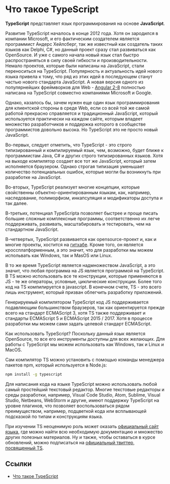 # Что такое TypeScript

**TypeScript** представляет язык программирования на основе **JavaScript**.

Развитие TypeScript началось в конце 2012 года. Хотя он зародился в компании Microsoft, и его фактическим создателем является программист Андерс Хейлсберг, так же известный как создатель таких языков как Delphi, C#, но данный проект сразу стал развиваться как OpenSource. И уже с самого начала новый язык стал быстро распространяться в силу своей гибкости и производительности. Немало проектов, которые были написаны на JavaScript, стали переноситься на TypeScript. Популярность и актуальность идей нового языка привела к тому, что ряд из этих идей в последующем станут частью нового стандарта JavaScript. А новая версия одного из популярнейших фреймворков для Web - [Angular 2-8](../angular-guide/index.md) полностью написана на TypeScript совместно компаниями Microsoft и Google.

Однако, казалось бы, зачем нужен еще один язык программирования для клиентской стороны в среде Web, если со всей той же самой работой прекрасно справляется и традиционный JavaScript, который используется практически на каждом сайте, которым владеет множество разработчиков и поддержка которого в сообществе программистов довольно высока. Но TypeScript это не просто новый JavaScript.

Во-первых, следует отметить, что TypeScript - это строго типизированный и компилируемый язык, чем, возможно, будет ближе к программистам Java, C# и других строго типизированных языков. Хотя на выходе компилятор создает все тот же JavaScript, который затем исполняется браузером. Однако строгая типизация уменьшает количество потенциальных ошибок, которые могли бы возникнуть при разработке на JavaScript.

Во-вторых, TypeScript реализует многие концепции, которые свойственны объектно-ориентированным языкам, как, например, наследование, полиморфизм, инкапсуляция и модификаторы доступа и так далее.

В-третьих, потенциал TypeScriptа позволяет быстрее и проще писать большие сложные комплексные программы, соответственно их легче поддерживать, развивать, масштабировать и тестировать, чем на стандартном JavaScript.

В-четвертых, TypeScript развивается как opensource-проект и, как и многие проекты, хостится на [гитхабе](https://github.com/Microsoft/TypeScript). Кроме того, он является кроссплатформенным, а это значит, что для разработки мы можем испольвать как Windows, так и MasOS или Linux.

В то же время TypeScript является надмножеством JavaScript, а это значит, что любая программа на JS является программой на TypeScript. В TS можно использовать все те конструкции, которые применяются в JS - те же операторы, условные, циклические конструкции. Более того код на TS компилируется в javascript. В конечном счете, TS - это всего лишь инструмент, который призван облегчить разработку приложений.

Генерируемый компилятором TypeScript код JS поддерживается подавляющим большинством браузеров, так как ориентируется прежде всего на стандарт ECMAScript 3, хотя TS также поддерживает и стандарты ECMAScript 5 и ECMAScript 2015 / 2017. Хотя в процессе разработки мы можем сами задать целевой стандарт ECMAScript.

Как использовать TypeScript? Поскольку данный язык является OpenSource, то все его инструменты доступны для всех желающих. Для работы с TypeScript мы можем использовать как Windows, так и Linux и MacOS.

Сам компилятор TS можно установить с помощью команды менеджера пакетов npm, который используется в Node.js:

```bash
npm install -g typescript
```

Для написания кода на языке TypeScript можно использовать любой самый простейший текстовый редактор. Многие текстовые редакторы и среды разработки, например, Visual Code Studio, Atom, Sublime, Visual Studio, Netbeans, WebStorm и другие, имеют поддержку TypeScript на уровне плагинов, что позволяет воспользоваться рядом преимуществом, например, подцветкой кода или всплывающей подсказкой по типам и конструкциям языка.

При изучении TS неоценимую роль может оказать [официальный сайт языка](http://www.typescriptlang.org/), где можно найти всю необходимую документацию и множество других полезных материалов. Ну и также, чтобы оставаться в курсе обновлений, можно подписаться на [официальный твиттер, посвященный TS](https://twitter.com/typescriptlang).

## Ссылки

- [Что такое TypeScript](https://metanit.com/web/typescript/1.1.php)
